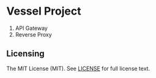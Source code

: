 # Vessel Project

1. API Gateway
2. Reverse Proxy

## Licensing
The MIT License (MIT). See [LICENSE](LICENSE) for full license text.